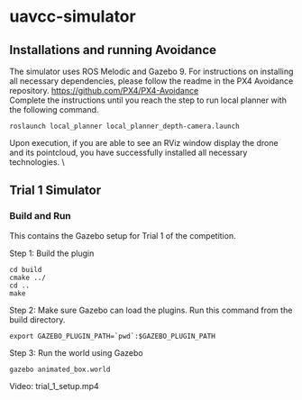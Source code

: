 # uavcc-simulator
## Installations and running Avoidance
The simulator uses ROS Melodic and Gazebo 9. For instructions on installing all necessary dependencies, please follow the readme in the PX4 Avoidance repository.
https://github.com/PX4/PX4-Avoidance \
Complete the instructions until you reach the step to run local planner with the following command.
```
roslaunch local_planner local_planner_depth-camera.launch
```
Upon execution, if you are able to see an RViz window display the drone and its pointcloud, you have successfully installed all necessary technologies. \
<!--
## Sample Control System
We have provided a sample control system that will follow the rover in the first simulated trial. To run this solution, follow these steps. \

Step 1: Build the caktin workspace \
From the catkin workspace, run ```catkin build```.
Step 2: Sourcing \
Next, source the environment. \
```source devel/setup.bash```
Step 3: Run Avoidance \
Run the avoidance.sh script in the catkin-ws directory. \
Step 4: Run the autonomous drone package
-->

## Trial 1 Simulator
### Build and Run
This contains the Gazebo setup for Trial 1 of the competition.

Step 1: Build the plugin
```mkdir build
cd build
cmake ../
cd ..
make
```
Step 2: Make sure Gazebo can load the plugins. Run this command from the build directory.

```export GAZEBO_PLUGIN_PATH=`pwd`:$GAZEBO_PLUGIN_PATH```

Step 3: Run the world using Gazebo

```cd ~/trial_1_setup
gazebo animated_box.world
```
Video: trial_1_setup.mp4
